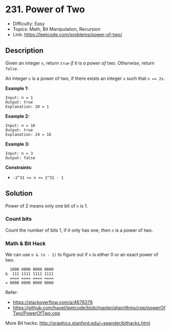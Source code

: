 # 231. Power of Two

- Difficulty: Easy
- Topics: Math, Bit Manipulation, Recursion
- Link: https://leetcode.com/problems/power-of-two/

## Description

Given an integer `n`, return _`true` if it is a power of two. Otherwise, return `false`_.

An integer `n` is a power of two, if there exists an integer `x` such that `n == 2x`.

**Example 1:**

```
Input: n = 1
Output: true
Explanation: 20 = 1
```

**Example 2:**

```
Input: n = 16
Output: true
Explanation: 24 = 16
```

**Example 3:**

```
Input: n = 3
Output: false
```

**Constraints:**

- `-2^31 <= n <= 2^31 - 1`

## Solution

Power of 2 means only one bit of `n` is 1.

### Count bits

Count the number of bits 1, if it only has one, then `n` is a power of two.

### Math & Bit Hack

We can use `n & (n - 1)` to figure out if `n` is either 0 or an exact power of two.

```shell
  1000 0000 0000 0000
&  111 1111 1111 1111
  ==== ==== ==== ====
= 0000 0000 0000 0000
```

Refer:

- https://stackoverflow.com/a/4678376
- https://github.com/haoel/leetcode/blob/master/algorithms/cpp/powerOfTwo/PowerOfTwo.cpp

More Bit hacks: http://graphics.stanford.edu/~seander/bithacks.html
